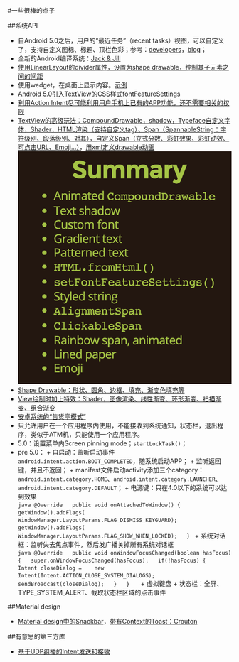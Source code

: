#一些很棒的点子

##系统API
+  自Android 5.0之后，用户的“最近任务”（recent tasks）视图，可以自定义了，支持自定义图标、标题、顶栏色彩；参考：[developers](https://developer.android.com/guide/components/recents.html)，[blog](https://www.bignerdranch.com/blog/polishing-your-Android-overview-screen-entry/?utm_source=Android+Weekly&utm_campaign=22c3800806-Android_Weekly_130&utm_medium=email&utm_term=0_4eb677ad19-22c3800806-337892465)；
+  全新的Android编译系统：[Jack & Jill](http://tools.android.com/tech-docs/jackandjill)
+  [使用LinearLayout的divider属性，设置为shape drawable，控制其子元素之间的间距](http://cyrilmottier.com/2014/11/17/grid-spacing-on-android/?utm_source=Android+Weekly&utm_campaign=22c3800806-Android_Weekly_130&utm_medium=email&utm_term=0_4eb677ad19-22c3800806-337892465)
+  使用wedget，在桌面上显示内容。[示例](http://ptrprograms.blogspot.com/2014/11/building-widget-to-silence-phone.html?utm_source=Android+Weekly&utm_campaign=22c3800806-Android_Weekly_130&utm_medium=email&utm_term=0_4eb677ad19-22c3800806-337892465)
+  [Android 5.0引入TextView的CSS样式fontFeatureSettings](http://blog.sqisland.com/2014/11/android-stacked-fractions.html?utm_source=Android+Weekly&utm_campaign=22c3800806-Android_Weekly_130&utm_medium=email&utm_term=0_4eb677ad19-22c3800806-337892465)
+  [利用Action Intent尽可能利用用户手机上已有的APP功能，还不需要相关的权限](http://ryanharter.com/blog/2014/11/26/whats-your-intent/?utm_source=Android+Weekly&utm_campaign=22c3800806-Android_Weekly_130&utm_medium=email&utm_term=0_4eb677ad19-22c3800806-337892465)
+  [TextView的高级玩法：CompoundDrawable，shadow，Typeface自定义字体，Shader，HTML渲染（支持自定义tag）、Span（SpannableString：字符级别、段落级别、对其），自定义Span（立式分数、彩虹效果、彩虹动效、可点击URL、Emoji...）](http://chiuki.github.io/advanced-android-textview/)，[用xml定义drawable动画](http://chiuki.github.io/advanced-android-textview/#/3)
	![AdvancedTextView.png](assets/AdvancedTextView.png)
+  [Shape Drawable：形状、圆角、边框、填充、渐变色填充等](http://trinea.iteye.com/blog/1483949)
+  [View绘制时加上特效：Shader，图像渲染、线性渐变、环形渐变、扫描渐变、组合渐变](http://blog.csdn.net/ldj299/article/details/6166071)
+  [安卓系统的“售货亭模式”](http://cases.azoft.com/android-kiosk-mode-rules-restrictions/)
  +  只允许用户在一个应用程序内使用，不能接收到系统通知，状态栏，退出程序，类似于ATM机，只能使用一个应用程序。
  +  5.0：设置菜单内Screen pinning mode；`startLockTask()`；
  +  pre 5.0：
    +  自启动：监听启动事件`android.intent.action.BOOT_COMPLETED`，随系统启动APP；
	+  监听返回键，并且不返回；
	+  manifest文件启动activity添加三个category：`android.intent.category.HOME`、`android.intent.category.LAUNCHER`、`android.intent.category.DEFAULT`；
	+  电源键：只在4.0以下的系统可以达到效果  
	```java
	@Override  
	public void onAttachedToWindow() {  
	    getWindow().addFlags(  
	        WindowManager.LayoutParams.FLAG_DISMISS_KEYGUARD);  
	    getWindow().addFlags(  
	        WindowManager.LayoutParams.FLAG_SHOW_WHEN_LOCKED);  
	}
	```
	+  系统对话框：监听失去焦点事件，然后发广播关掉所有系统对话框  
	```java
	@Override  
	public void onWindowFocusChanged(boolean hasFocus) {  
	  super.onWindowFocusChanged(hasFocus);  
	  if(!hasFocus) {  
	    Intent closeDialog =   
	          new Intent(Intent.ACTION_CLOSE_SYSTEM_DIALOGS);  
	    sendBroadcast(closeDialog);  
	  }  
	}  
	```
	+  虚拟键盘
	+  状态栏：全屏、TYPE_SYSTEM_ALERT、截取状态栏区域的点击事件

##Material design
+  [Material design中的Snackbar](https://github.com/nispok/snackbar/)，[带有Context的Toast：Crouton](https://github.com/keyboardsurfer/Crouton)


##有意思的第三方库
+  [基于UDP组播的Intent发送和接收](http://www.androidzeitgeist.com/2014/11/introducing-android-network-intents17.html?utm_source=Android+Weekly&utm_campaign=a94f126150-Android_Weekly_129&utm_medium=email&utm_term=0_4eb677ad19-a94f126150-337892465)
